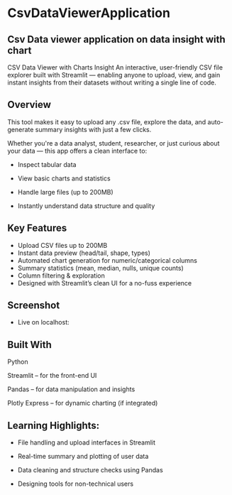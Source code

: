 # CsvDataViewerApplication
## Csv Data viewer application on data insight with chart
CSV Data Viewer with Charts Insight
An interactive, user-friendly CSV file explorer built with Streamlit — enabling anyone to upload, view, and gain instant insights from their datasets without writing a single line of code.

## Overview
This tool makes it easy to upload any .csv file, explore the data, and auto-generate summary insights with just a few clicks.

Whether you're a data analyst, student, researcher, or just curious about your data — this app offers a clean interface to:

- Inspect tabular data

- View basic charts and statistics

- Handle large files (up to 200MB)

- Instantly understand data structure and quality

## Key Features
- Upload CSV files up to 200MB
- Instant data preview (head/tail, shape, types)
- Automated chart generation for numeric/categorical columns
- Summary statistics (mean, median, nulls, unique counts)
- Column filtering & exploration
- Designed with Streamlit’s clean UI for a no-fuss experience

## Screenshot
- Live on localhost:


## Built With
Python

Streamlit – for the front-end UI

Pandas – for data manipulation and insights

Plotly Express – for dynamic charting (if integrated)

## Learning Highlights:

- File handling and upload interfaces in Streamlit

- Real-time summary and plotting of user data

- Data cleaning and structure checks using Pandas

- Designing tools for non-technical users




